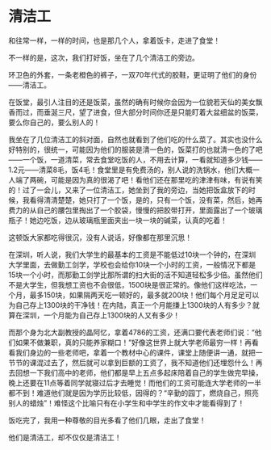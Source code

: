 # 清洁工

和往常一样，一样的时间，也是那几个人，拿着饭卡，走进了食堂！

不一样的是，这次，我们打好饭，坐在了几个清洁工的旁边。

环卫色的外套，一条老橙色的裤子，一双70年代式的胶鞋，更证明了他们的身份——清洁工。

在饭堂，最引人注目的还是饭菜，虽然的确有时候你会因为一位貌若天仙的美女飘香而过，而垂涎三尺，望了进食，但大部分时间你还是只能盯着大盆细盆的饭菜，要么你自己的，要么别人的！

我坐在了几位清洁工的斜对面，自然也就看到了他们吃的什么菜了。其实也没什么好特别的，很统一，可能因为他们的服装是清一色的，饭菜打的也就清一色的了吧——一个饭，一道清菜，常去食堂吃饭的人，不用去计算，一看就知道多少钱——1.2元——清菜8毛，饭4毛！食堂里是有免费汤的，别人说的洗锅水，他们大概一人端了两碗，可能是因为真的很渴了吧！看他们还在那里吃的津津有味，有说有笑的！过了一会儿，又来了一位清洁工，她坐到了我的旁边，当她把饭盒放下的时候，我看得清清楚楚，她只打了一个饭，是的，只有一个饭，没有菜，然后，她再费力的从自己的腰包里掏出了一个胶袋，慢慢的把胶带打开，里面露出了一个玻璃瓶子！她边吃饭，边从玻璃瓶里面夹出一块一块的碱菜，认真的吃着！

这顿饭大家都吃得很沉，没有人说话，好像都在那里沉思！

在深圳，听人说，我们大学生的最基本的工资是不能低过10块一个钟的，在深圳大学里面，去做勤工剑学，学校也会给你10块一个小时的工资，一般情况下都是15块一个小时，而那勤工剑学比那所谓的扫大街的活不知道轻松多少倍。虽然他们不是大学生，但我想工资也不会很低，1500块是很正常的。像他们这样吃法，一个月，最多150块，如果隔两天吃一顿好的，最多就200块！他们每个月足足可以为自己存上1300块的干净钱！在内陆，真正一个月能搛上1300块的人有多少？就算在深圳，一个月能为自己存上1300块的人又有多少！

而那个身为北大副教授的晶阿忆，拿着4786的工资，还满口要代表老师们说：“他们如果不做兼职，真的只能养家糊口！”好像这世界上就大学老师最穷一样！再看看我们身边的一些老师吧，拿着一个教材中心的课件，课堂上随便讲一通，就把一节节的课混过去了，然后就可以拿到巨额的工资了，我不知道他们还埋怨什么！再去回想一下我们高中的老师，他们都是早上五点多起床陪着自己的学生做完早操，晚上还要在11点等着同学就寝过后才去睡觉！而他们的工资可能连大学老师的一半都不到！难道他们就是因为学历比较低，因得的？“辛勤的园丁，燃烧自己，照亮别人的蜡烛”！难怪这个比喻只有在小学生和中学生的作文中才能看得到了！

饭吃完了，我用一种尊敬的目光多看了他们几眼，走出了食堂！

他们是清洁工，却不仅仅是清洁工！